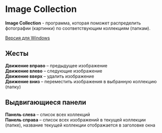 # Image Collection
**Image Collection** - программа, которая поможет распределить фотографии (картинки) по соответствующим коллекциям (папкам).

[Версия для Windows](https://github.com/Hlebushek2020/ImageCollection_v2)
## Жесты
**Движение вправо** – предыдущее изображение  
**Движение влево** – следующие изображение  
**Движение вверх** – удалить изображение  
**Движение вниз** – переместить изображения в выбранную коллекцию (папку)
## Выдвигающиеся панели
**Панель слева** – список всех коллекций  
**Панель справа** – список всех изображений в текущей коллекции (папке), название текущей коллекции отображается в заголовке окна
